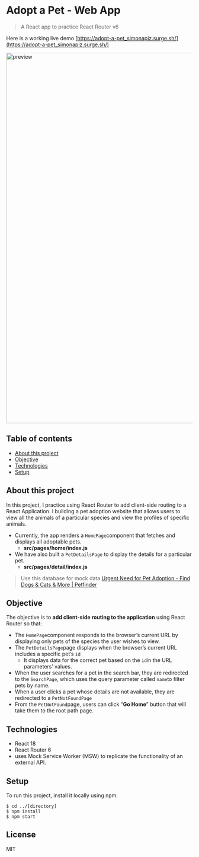 # Adopt a Pet - Web App
> A React app to practice React Router v6

Here is a working live demo [https://adopt-a-pet_simonapiz.surge.sh/](https://adopt-a-pet_simonapiz.surge.sh/)

<img width="1000px" src="https://user-images.githubusercontent.com/91121660/235917882-0f645705-805f-4dcb-a405-490e2e9e5c0e.png" alt="preview" title="preview"/>

## Table of contents
* [About this project](#about-this-project)
* [Objective](#objective)
* [Technologies](#technologies)
* [Setup](#setup)

## About this project

In this project, I practice using React Router to add client-side routing to a React Application. 
I building a pet adoption website that allows users to view all the animals of a particular species and view the profiles of specific animals.

- Currently, the app renders a `HomePage`component that fetches and displays all adoptable pets.
    - **src/pages/home/index.js**
- We have also built a `PetDetailsPage` to display the details for a particular pet.
    - **src/pages/detail/index.js**

> Use this database for mock data [Urgent Need for Pet Adoption - Find Dogs & Cats & More | Petfinder](https://www.petfinder.com/)

## Objective

The objective is to **add client-side routing to the application** using React Router so that:

- The `HomePage`component responds to the browser’s current URL by displaying only pets of the species the user wishes to view.
- The `PetDetailsPage`page displays when the browser’s current URL includes a specific pet’s `id`
    - It displays data for the correct pet based on the `id`in the URL parameters’ values.
- When the user searches for a pet in the search bar, they are redirected to the `SearchPage`, which uses the query parameter called `name`to filter pets by name.
- When a user clicks a pet whose details are not available, they are redirected to a `PetNotFoundPage`
- From the `PetNotFound`page, users can click “**Go Home**” button that will take them to the root path page.


## Technologies
- React 18
- React Router 6
- uses Mock Service Worker (MSW) to replicate the functionality of an external API.

## Setup
To run this project, install it locally using npm:

```
$ cd ../[directory]
$ npm install
$ npm start
```

## License
MIT
